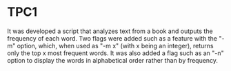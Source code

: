 # TPC1
It was developed a script that analyzes text from a book and outputs the frequency of each word. Two flags were added such as a feature with the "-m" option, which, when used as "-m x" (with x being an integer), returns only the top x most frequent words.
It was also added a flag such as an  "-n" option to display the words in alphabetical order rather than by frequency.


